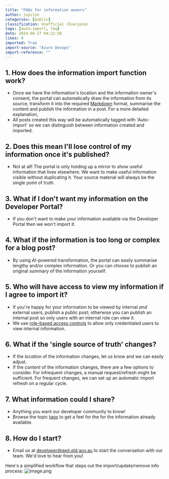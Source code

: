 ```yaml
---
title: "FAQs for information owners"
author: joyclyn
categories: [public]
classification: Unofficial (Everyone)
tags: [auto-import, faq]
date: 2024-08-27 04:22:58
likes: 0
imported: True 
import-source: "Azure Devops"
import-reference: ""
---
```


## 1. How does the information import function work?
 
- Once we have the information's location and the information owner's consent, the portal can automatically draw the information from its source, transform it into the required [Markdown](https://www.markdownguide.org/) format, summarise the content and publish the information in a post. For a more detailed explanation,
- All posts created this way will be automatically tagged with 'Auto-import' so we can distinguish between information created and imported.

## 2. Does this mean I'll lose control of my information once it's published?

- Not at all! The portal is only holding up a mirror to show useful information that lives elsewhere. We want to make useful information visible without duplicating it. Your source material will always be the single point of truth.

## 3. What if I don't want my information on the Developer Portal?

- If you don't want to make your information available via the Developer Portal then we won't import it.

## 4. What if the information is too long or complex for a blog post?

- By using AI-powered transformation, the portal can easily summarise lengthy and/or complex information. Or you can choose to publish an original summary of the information yourself.

## 5. Who will have access to view my information if I agree to import it?

- If you're happy for your information to be viewed by internal *and* external users, publish a public post; otherwise you can publish an internal post so only users with an internal role can view it.
- We use [role-based access controls](https://developer.qed.qld.gov.au/public/Role-based-access-mapping-in-Developer-Portal/) to allow only credentialed users to view internal information.

## 6. What if the 'single source of truth' changes?

- If the *location* of the information changes, let us know and we can easily adjust.
- If the *content* of the information changes, there are a few options to consider. For infrequent changes, a manual request/refresh might be sufficient.  For frequent changes, we can set up an automatic import refresh on a regular cycle.

## 7. What information could I share?

- Anything you want our developer community to know!
- Browse the topic [tags](https://developer.qed.qld.gov.au/tags/) to get a feel for the for the information already available.

## 8. How do I start?

- Email us at developer@qed.qld.gov.au to start the conversation with our team. We'd love to hear from you!

 Here's a simplified workflow that steps out the import/update/remove info process: 
![image.png](/.attachments/image-202d1e57-8ee5-4fe4-8801-47c5f5551521.png)